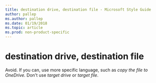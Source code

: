 ```yaml
---
title: destination drive, destination file - Microsoft Style Guide
author: pallep
ms.author: pallep
ms.date: 01/19/2018
ms.topic: article
ms.prod: non-product-specific
---
```


# destination drive, destination file

Avoid. If you can, use more specific language, such as *copy the file to OneDrive.* Don't use *target drive* or *target file*. 

